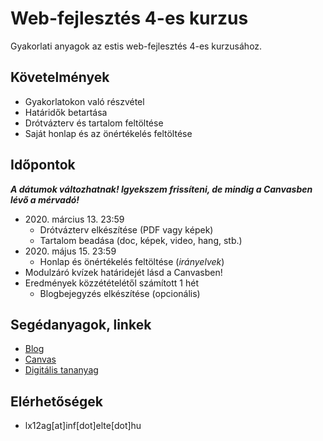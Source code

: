 # Web-fejlesztés 4-es kurzus

Gyakorlati anyagok az estis web-fejlesztés 4-es kurzusához.

## Követelmények
- Gyakorlatokon való részvétel
- Határidők betartása
- Drótvázterv és tartalom feltöltése
- Saját honlap és az önértékelés feltöltése

## Időpontok
***A dátumok változhatnak! Igyekszem frissíteni, de mindig a Canvasben lévő a mérvadó!***
- 2020\. március 13. 23:59
  - Drótvázterv elkészítése (PDF vagy képek)
  - Tartalom beadása (doc, képek, video, hang, stb.)
- 2020\. május 15. 23:59
  - Honlap és önértékelés feltöltése (*irányelvek*)
- Modulzáró kvízek határidejét lásd a Canvasben!
- Eredmények közzétételétől számított 1 hét
  - Blogbejegyzés elkészítése (opcionális)

## Segédanyagok, linkek
- [Blog](http://webfejlesztes.elte.hu/)
- [Canvas](https://canvas.elte.hu/belepes/)
- [Digitális tananyag](http://tamop412.elte.hu/tananyagok/weblapkeszites/)

## Elérhetőségek
- lx12ag\[at\]inf\[dot\]elte\[dot\]hu
